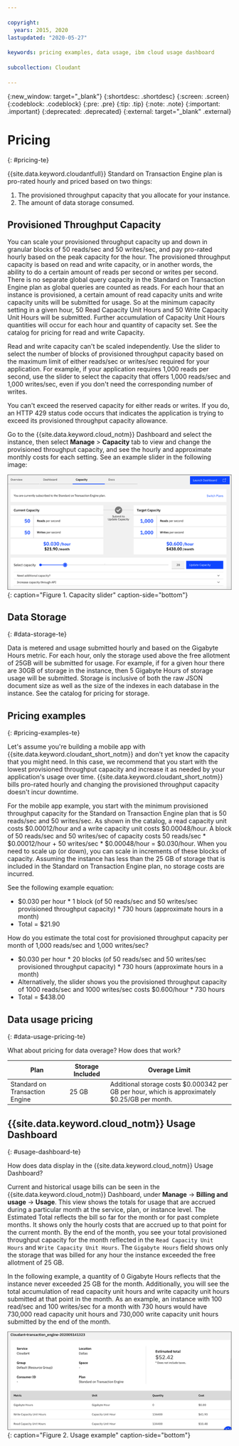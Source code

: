 ```yaml
---

copyright:
  years: 2015, 2020
lastupdated: "2020-05-27"

keywords: pricing examples, data usage, ibm cloud usage dashboard

subcollection: Cloudant

---
```


{:new_window: target="_blank"}
{:shortdesc: .shortdesc}
{:screen: .screen}
{:codeblock: .codeblock}
{:pre: .pre}
{:tip: .tip}
{:note: .note}
{:important: .important}
{:deprecated: .deprecated}
{:external: target="_blank" .external}

<!-- Acrolinx: 2020-03-18 -->

# Pricing
{: #pricing-te}

{{site.data.keyword.cloudantfull}} Standard on Transaction Engine plan is pro-rated hourly and priced based on two things:

1. The provisioned throughput capacity that you allocate for your instance.
2. The amount of data storage consumed.

## Provisioned Throughput Capacity

You can scale your provisioned throughput capacity up and down in granular blocks of 50 reads/sec and 50 writes/sec, and pay pro-rated hourly based on the peak capacity for the hour. The provisioned throughput capacity is based on read and write capacity, or in another words, the ability to do a certain amount of reads per second or writes per second. There is no separate global query capacity in the Standard on Transaction Engine plan as global queries are counted as reads. For each hour that an instance is provisioned, a certain amount of read capacity units and write capacity units will be submitted for usage.  So at the minimum capacity setting in a given hour, 50 Read Capacity Unit Hours and 50 Write Capacity Unit Hours will be submitted. Further accumulation of Capacity Unit Hours quantities will occur for each hour and quantity of capacity set. See the catalog for pricing for read and write Capacity.   

Read and write capacity can't be scaled independently. Use the slider to select the number of blocks of provisioned throughput capacity based on the maximum limit of either reads/sec or writes/sec required for your application. For example, if your application requires 1,000 reads per second, use the slider to select the capacity that offers 1,000 reads/sec and 1,000 writes/sec, even if you don't need the corresponding number of writes.

You can't exceed the reserved capacity for either reads or writes. If you do, an HTTP 429 status code occurs that indicates the application is trying to exceed its provisioned throughput capacity allowance.

Go to the {{site.data.keyword.cloud_notm}} Dashboard and select the instance, then select **Manage** > **Capacity** tab to view and change the provisioned throughput capacity, and see the hourly and approximate monthly costs for each setting. See an example slider in the following image:

![Capacity slider](../images/Manage_Capacity_Slider_TE.png){: caption="Figure 1. Capacity slider" caption-side="bottom"}


## Data Storage
{: #data-storage-te}

Data is metered and usage submitted hourly and based on the Gigabyte Hours metric. For each hour, only the storage used above the free allotment of 25GB will be submitted for usage. For example, if for a given hour there are 30GB of storage in the instance, then 5 Gigabyte Hours of storage usage will be submitted. Storage is inclusive of both the raw JSON document size as well as the size of the indexes in each database in the instance. See the catalog for pricing for storage.

## Pricing examples 
{: #pricing-examples-te}

Let's assume you're building a mobile app with {{site.data.keyword.cloudant_short_notm}} and don't yet know the capacity 
that you might need. In this case, we recommend that you start with the lowest provisioned throughput 
capacity and increase it as needed by your application's usage over time. {{site.data.keyword.cloudant_short_notm}} bills 
pro-rated hourly and changing the provisioned throughput capacity doesn't incur downtime. 

For the mobile app example, you start with the minimum provisioned throughput capacity for 
the Standard on Transaction Engine plan that is 50 reads/sec and 50 writes/sec. As shown in the catalog, a read capacity unit costs $0.00012/hour and a write capacity unit costs $0.00048/hour. A block of 50 reads/sec and 50 writes/sec of capacity costs 50 reads/sec * $0.00012/hour + 50 writes/sec * $0.00048/hour = $0.030/hour. When you need to scale up (or down), you 
can scale in increments of these blocks of capacity. Assuming the instance has less than 
the 25 GB of storage that is included in the Standard on Transaction Engine plan, no storage costs are incurred. 

See the following example equation: 

- $0.030 per hour \* 1 block (of 50 reads/sec and 50 writes/sec provisioned throughput capacity) \* 730 hours (approximate hours in a month)
- Total = $21.90

How do you estimate the total cost for provisioned throughput capacity per month of 1,000 reads/sec and 1,000 writes/sec?

- $0.030 per hour \* 20 blocks (of 50 reads/sec and 50 writes/sec provisioned throughput capacity) \* 730 hours (approximate hours in a month)
- Alternatively, the slider shows you the provisioned throughput capacity of 1000 reads/sec and 1000 writes/sec costs $0.600/hour \* 730 hours
- Total = $438.00

## Data usage pricing
{: #data-usage-pricing-te}

What about pricing for data overage? How does that work?

Plan | Storage Included | Overage Limit
-----|------------------|--------------
Standard on Transaction Engine | 25 GB | Additional storage costs $0.000342 per GB per hour, which is approximately $0.25/GB per month.

## {{site.data.keyword.cloud_notm}} Usage Dashboard 
{: #usage-dashboard-te}

How does data display in the {{site.data.keyword.cloud_notm}} Usage Dashboard?

Current and historical usage bills can be seen in the {{site.data.keyword.cloud_notm}} Dashboard, under **Manage** -> **Billing and usage** -> **Usage**. This view shows the totals for usage that are accrued during a particular month at the service, plan, or instance level. The Estimated Total reflects the bill so far for the month or for past complete months. It shows only the hourly costs that are accrued up to that point for the current month. By the end of the month, you see your total provisioned throughput capacity for the month reflected in the `Read Capacity Unit Hours` and `Write Capacity Unit Hours`. The `Gigabyte Hours` field shows only the storage that was billed for any hour the instance exceeded the free allotment of 25 GB.  

In the following example, a quantity of 0 Gigabyte Hours reflects that the instance never exceeded 25 GB for the month. Additionally, you will see the total accumulation of read capacity unit hours and write capacity unit hours submitted at that point in the month.  As an example, an instance with 100 read/sec and 100 writes/sec for a month with 730 hours would have 730,000 read capacity unit hours and 730,000 write capacity unit hours submitted by the end of the month.

![Usage example](../images/usage_te_example.png){: caption="Figure 2. Usage example" caption-side="bottom"}






